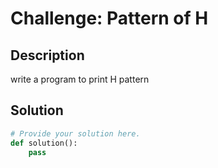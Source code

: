 # Challenge: Pattern of H

## Description

write a program to print H pattern

## Solution

```python
# Provide your solution here.
def solution():
    pass
